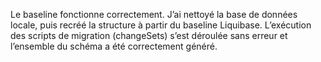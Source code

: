 Le baseline fonctionne correctement.
J’ai nettoyé la base de données locale, puis recréé la structure à partir du baseline Liquibase.
L’exécution des scripts de migration (changeSets) s’est déroulée sans erreur et l’ensemble du schéma a été correctement généré.
